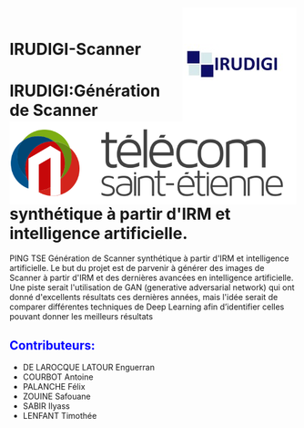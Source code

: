 <img align="right" alt="coding"  src="https://github.com/CourbotA/IRUDIGI-Scanner/blob/main/1519866329535.jpg">
<img align="left" alt="coding"  src="https://github.com/CourbotA/IRUDIGI-Scanner/blob/main/logo.svg">
  
</br>

# IRUDIGI-Scanner

# IRUDIGI:Génération de Scanner synthétique à partir d'IRM et intelligence artificielle.

PING TSE Génération de Scanner synthétique à partir d'IRM et intelligence artificielle.
Le but du projet est de parvenir à générer des images de Scanner à partir d'IRM et des dernières avancées en intelligence artificielle. Une piste serait l'utilisation de GAN (generative adversarial network) qui ont donné d'excellents résultats ces dernières années, mais l'idée serait de comparer différentes techniques de Deep Learning afin d’identifier celles pouvant donner les meilleurs résultats

##  <span style="color:blue">Contributeurs:</span>
- DE LAROCQUE LATOUR Enguerran
- COURBOT Antoine
- PALANCHE Félix
- ZOUINE Safouane 
- SABIR Ilyass
- LENFANT Timothée 

